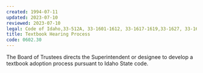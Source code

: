 ```yaml
---
created: 1994-07-11
updated: 2023-07-10
reviewed: 2023-07-10
legal: Code of Idaho,33-512A, 33-1601-1612, 33-1617-1619,33-1627, 33-1629-1634
title: Textbook Hearing Process
code: 0602.30
---
```


The Board of Trustees directs the Superintendent or designee to develop a textbook adoption process pursuant to Idaho State code.


